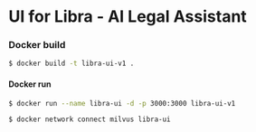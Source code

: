 # UI for Libra - AI Legal Assistant

### Docker build

```bash
$ docker build -t libra-ui-v1 .
```

#### Docker run

```bash
$ docker run --name libra-ui -d -p 3000:3000 libra-ui-v1
```

```bash
$ docker network connect milvus libra-ui
```
